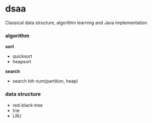 # dsaa
Classical data structure, algorithm learning and Java implementation

### algorithm

**sort** 
+ quicksort
+ heapsort

**search**
+ search kth num(partition, heap)


### data structure
+ red-black-tree
+ trie
+ LRU

